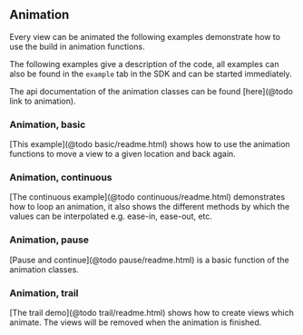 ## Animation

Every view can be animated the following examples demonstrate how to
use the build in animation functions.

The following examples give a description of the code, all examples
can also be found in the `example` tab in the SDK and can be started
immediately.

The api documentation of the animation classes can be found
[here](@todo link to animation).

### Animation, basic

[This example](@todo basic/readme.html) shows how to use the animation functions
to move a view to a given location and back again.

### Animation, continuous

[The continuous example](@todo continuous/readme.html) demonstrates how to loop
an animation, it also shows the different methods by which the values can be
interpolated e.g. ease-in, ease-out, etc.

### Animation, pause

[Pause and continue](@todo pause/readme.html) is a basic function of the animation
classes.

### Animation, trail

[The trail demo](@todo trail/readme.html) shows how to create views which animate.
The views will be removed when the animation is finished.


